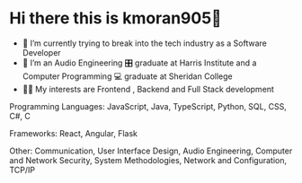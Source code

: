 # Hi there this is kmoran905👋

- 🔭 I’m currently trying to break into the tech industry as a Software Developer
- 📖 I’m an Audio Engineering 🎛️ graduate at Harris Institute and a Computer Programming 💻 graduate at Sheridan College
- 🤹🏿 My interests are Frontend , Backend and Full Stack development

Programming Languages:
JavaScript, Java, TypeScript, Python, SQL, CSS, C#, C
 
Frameworks:  React, Angular, Flask

Other: Communication, User Interface Design, Audio Engineering, Computer and Network Security, System Methodologies, Network and Configuration, TCP/IP


